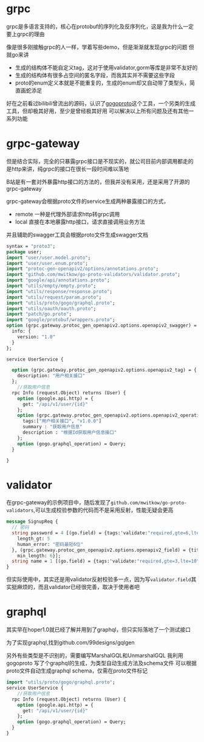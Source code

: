 # grpc
grpc是多语言支持的，核心在protobuf的序列化及反序列化，这是我为什么一定要上grpc的理由

像是很多刚接触grpc的人一样，学着写些demo，但是渐渐就发现grpc的问题
但就go来讲
- 生成的结构体不能自定义tag，这对于使用validator,gorm等库是非常不友好的
- 生成的结构体有很多占空间的匿名字段，而我其实并不需要这些字段
- proto的enum定义本就是不能重复的，生成的enum却又自动带了类型头，简直画蛇添足

好在之前看过bilibili曾流出的源码，认识了[gogoproto](https://github.com/gogo/protobuf)这个工具，一个另类的生成工具，但却极其好用，至少是曾经极其好用
可以解决以上所有问题及还有其他一系列功能



# grpc-gateway

但是结合实际，完全的只暴露grpc接口是不现实的，就公司目前内部调用都走的是http来讲，纯grpc的接口在很长一段时间难以落地

B站是有一套对外暴露http接口的方法的，但我并没有采用，还是采用了开源的grpc-gateway

grpc-gateway会根据proto文件的service生成两种暴露接口的方式，
- remote 一种是代理外部请求http转grpc调用
- local 直接在本地暴露http接口，请求直接调用业务方法

并且辅助的swagger工具会根据proto文件生成swagger文档
```protobuf
syntax = "proto3";
package user;
import "user/user.model.proto";
import "user/user.enum.proto";
import "protoc-gen-openapiv2/options/annotations.proto";
import "github.com/mwitkow/go-proto-validators/validator.proto";
import "google/api/annotations.proto";
import "utils/empty/empty.proto";
import "utils/response/response.proto";
import "utils/request/param.proto";
import "utils/proto/gogo/graphql.proto";
import "utils/oauth/oauth.proto";
import "patch/go.proto";
import "google/protobuf/wrappers.proto";
option (grpc.gateway.protoc_gen_openapiv2.options.openapiv2_swagger) = {
  info: {
    version: "1.0"
  }
};

service UserService {

  option (grpc.gateway.protoc_gen_openapiv2.options.openapiv2_tag) = {
    description: "用户相关接口"
  };
    //获取用户信息
  rpc Info (request.Object) returns (User) {
    option (google.api.http) = {
      get: "/api/v1/user/{id}"
    };
    option (grpc.gateway.protoc_gen_openapiv2.options.openapiv2_operation) = {
      tags:["用户相关接口", "v1.0.0"]
      summary : "获取用户信息"
      description : "根据Id获取用户信息接口"
    };
    option (gogo.graphql_operation) = Query;
  }

}
```
# validator
在grpc-gateway的示例项目中，随后发现了`github.com/mwitkow/go-proto-validators`,可以生成校验参数的代码而不是采用反射，性能无疑会更高
```proto
message SignupReq {
  // 密码
  string password = 4 [(go.field) = {tags:'validate:"required,gte=6,lte=15" annotation:"密码"'}, (validator.field) = {
    length_gt: 5
    human_error: "密码最短6位"
  }, (grpc.gateway.protoc_gen_openapiv2.options.openapiv2_field) = {title: "密码"
    min_length: 6}];
  string name = 1 [(go.field) = {tags:'validate:"required,gte=3,lte=10" annotation:"昵称"'}];
}
```
但实际使用中，其实还是用validator反射校验多一点，因为写`validator.field`其实挺麻烦的，而且validator已经很完善，取决于使用者吧

# graphql
其实早在hoper1.0就已经了解并用到了graphql，但只实际落地了一个测试接口

为了实现graphql,找到github.com/99designs/gqlgen

另外有些类型是不识别的，需要编写MarshalGQL和UnmarshalGQL
我利用gogoproto 写了个graphql的生成，为类型自动生成方法及schema文件
可以根据proto文件自动生成graphql schema，仅需在proto文件标记
```proto
import "utils/proto/gogo/graphql.proto";
service UserService {
    //获取用户信息
  rpc Info (request.Object) returns (User) {
    option (google.api.http) = {
      get: "/api/v1/user/{id}"
    };
    option (gogo.graphql_operation) = Query;
  }
}
```
